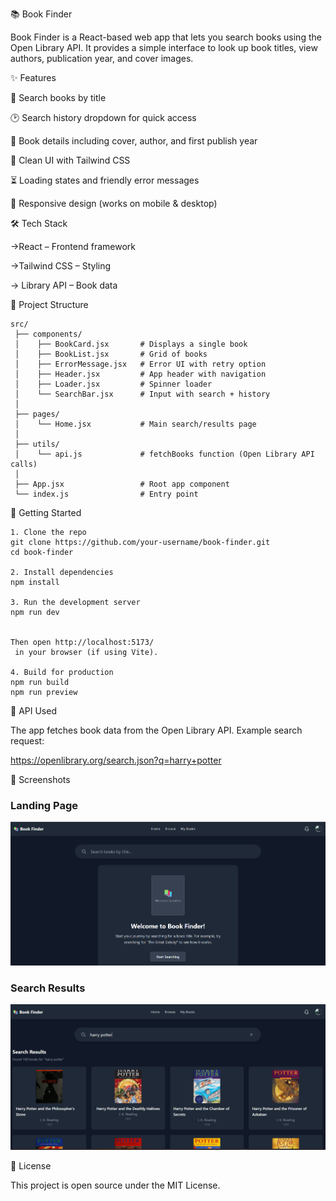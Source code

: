 📚 Book Finder

Book Finder is a React-based web app that lets you search books using the Open Library API. It provides a simple interface to look up book titles, view authors, publication year, and cover images.

✨ Features

🔎 Search books by title

🕑 Search history dropdown for quick access

📖 Book details including cover, author, and first publish year

🎨 Clean UI with Tailwind CSS

⏳ Loading states and friendly error messages

📱 Responsive design (works on mobile & desktop)


🛠️ Tech Stack

->React
 – Frontend framework

->Tailwind CSS
 – Styling

-> Library API
 – Book data


📂 Project Structure
```
src/
 ├── components/
 │    ├── BookCard.jsx       # Displays a single book
 │    ├── BookList.jsx       # Grid of books
 │    ├── ErrorMessage.jsx   # Error UI with retry option
 │    ├── Header.jsx         # App header with navigation
 │    ├── Loader.jsx         # Spinner loader
 │    └── SearchBar.jsx      # Input with search + history
 │
 ├── pages/
 │    └── Home.jsx           # Main search/results page
 │
 ├── utils/
 │    └── api.js             # fetchBooks function (Open Library API calls)
 │
 ├── App.jsx                 # Root app component
 └── index.js                # Entry point

```

🚀 Getting Started
```
1. Clone the repo
git clone https://github.com/your-username/book-finder.git
cd book-finder

2. Install dependencies
npm install

3. Run the development server
npm run dev


Then open http://localhost:5173/
 in your browser (if using Vite).

4. Build for production
npm run build
npm run preview
```

🔑 API Used

The app fetches book data from the Open Library API. Example search request:

https://openlibrary.org/search.json?q=harry+potter

📸 Screenshots

### Landing Page
![Landing Page](src/assets/homepage.png)

### Search Results
![Search Results](src/assets/search-results.png)


📜 License

This project is open source under the MIT License.
